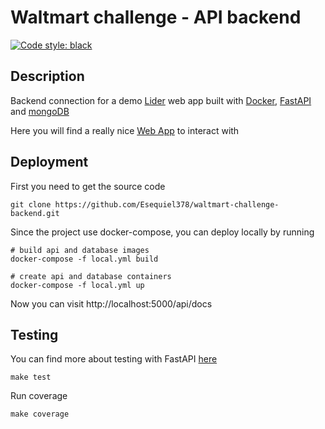# Waltmart challenge - API backend

[![Code style: black](https://img.shields.io/badge/code%20style-black-000000.svg)](https://github.com/psf/black)

## Description

Backend connection for a demo [Lider](https://www.lider.cl/supermercado/) web
app built with [Docker](https://www.docker.com/why-docker),
[FastAPI](https://fastapi.tiangolo.com/) and [mongoDB](https://www.mongodb.com/es)

Here you will find a really nice [Web App](https://github.com/Esequiel378/waltmart-challenge-frontend)
to interact with

## Deployment

First you need to get the source code

```shell
git clone https://github.com/Esequiel378/waltmart-challenge-backend.git
```

Since the project use docker-compose, you can deploy locally by running

```shell
# build api and database images
docker-compose -f local.yml build
```

```shell
# create api and database containers
docker-compose -f local.yml up
```

Now you can visit http://localhost:5000/api/docs

## Testing

You can find more about testing with FastAPI [here](https://fastapi.tiangolo.com/tutorial/testing/)

```shell
make test
```

Run coverage

```shell
make coverage
```
